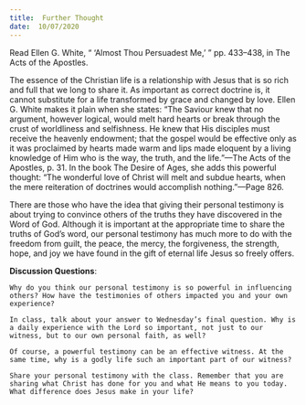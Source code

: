 ```yaml
---
title:  Further Thought
date:  10/07/2020
---
```


Read Ellen G. White, “ ‘Almost Thou Persuadest Me,’ ” pp. 433–438, in The Acts of the Apostles.

The essence of the Christian life is a relationship with Jesus that is so rich and full that we long to share it. As important as correct doctrine is, it cannot substitute for a life transformed by grace and changed by love. Ellen G. White makes it plain when she states: “The Saviour knew that no argument, however logical, would melt hard hearts or break through the crust of worldliness and selfishness. He knew that His disciples must receive the heavenly endowment; that the gospel would be effective only as it was proclaimed by hearts made warm and lips made eloquent by a living knowledge of Him who is the way, the truth, and the life.”—The Acts of the Apostles, p. 31. In the book The Desire of Ages, she adds this powerful thought: “The wonderful love of Christ will melt and subdue hearts, when the mere reiteration of doctrines would accomplish nothing.”—Page 826.

There are those who have the idea that giving their personal testimony is about trying to convince others of the truths they have discovered in the Word of God. Although it is important at the appropriate time to share the truths of God’s word, our personal testimony has much more to do with the freedom from guilt, the peace, the mercy, the forgiveness, the strength, hope, and joy we have found in the gift of eternal life Jesus so freely offers.

**Discussion Questions**:

`Why do you think our personal testimony is so powerful in influencing others? How have the testimonies of others impacted you and your own experience?`

`In class, talk about your answer to Wednesday’s final question. Why is a daily experience with the Lord so important, not just to our witness, but to our own personal faith, as well?`

`Of course, a powerful testimony can be an effective witness. At the same time, why is a godly life such an important part of our witness?`

`Share your personal testimony with the class. Remember that you are sharing what Christ has done for you and what He means to you today. What difference does Jesus make in your life?`